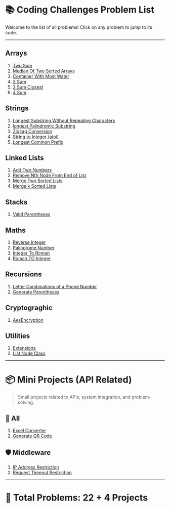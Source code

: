 # 📚 Coding Challenges Problem List

Welcome to the list of all problems! Click on any problem to jump to its code.

---

## Arrays

1. [Two Sum](../src/Arrays/TwoSum/TwoSum.cs)
2. [Median Of Two Sorted Arrays](../src/Arrays/MedianOfTwoSorted/MedianOfTwoSortedArrays.cs)
3. [Container With Most Water](../src/Arrays/ContainerWithMostWater/ContainerWithMostWater.cs)
4. [3 Sum](../src/Arrays/ThreeSum/ThreeSum.cs)
5. [3 Sum Closest](../src/Arrays/ThreeSumClosest/ThreeSumClosest.cs)
6. [4 Sum](../src/Arrays/FourSum/FourSum.cs)

## Strings

1. [Longest Substring Without Repeating Characters](../src/Strings/LongestSubstringWithoutRepeating/LongestSubstringWithoutRepeating.cs)
2. [longest Palindromic Substring](../src/Strings/LongestPalindromicSubstring/LongestPalindromicSubstring.cs)
3. [Zigzag Conversion](../src/Strings/ZigzagConversion/ZigzagConversion.cs)
4. [String to Integer (atoi)](<../src/Strings/StringToInteger(atoi)/StringToInteger.cs>)
5. [Longest Common Prefix](../src/Strings/LongestCommonPrefix/LongestCommonPrefix.cs)

## Linked Lists

1. [Add Two Numbers](../src/LinkedLists/AddTwoNumber/AddTwoNumber.cs)
2. [Remove Nth Node From End of List](../src/LinkedLists/RemoveNthNodeFromEndOfList/RemoveNthNodeFromEndOfList.cs)
3. [Merge Two Sorted Lists](../src/LinkedLists/MergeTwoSortedLists/MergeTwoSortedLists.cs)
4. [Merge k Sorted Lists](../src/LinkedLists/MergeKSortedLists/MergeKSortedLists.cs)

## Stacks

1. [Valid Parentheses](../src/Stacks/ValidParentheses/ValidParentheses.cs)

## Maths

1. [Reverse Integer](../src/Maths/ReverseInteger/ReverseInteger.cs)
2. [Palindrome Number](../src/Maths/PalindromeNumber/PalindromeNumber.cs)
3. [Integer To Roman](../src/Maths/IntegerToRoman/IntegerToRoman.cs)
4. [Roman TO Integer](../src/Maths/RomanToInteger/RomanToInteger.cs)

## Recursions

1. [Letter Combinations of a Phone Number](../src/Recursions/LetterCombinationsOfPhoneNumber/PhoneLetterCombinations.cs)
2. [Generate Parentheses](../src/Recursions/GenerateParentheses/GenerateParentheses.cs)

## Cryptograghic

1. [AesEncryption](../src/Cryptograghic/Aes/AesEncryption.cs)

## Utilities

1. [Extensions](../src/utils/Extensions.cs)
2. [List Node Class](../src/utils/ListNode.cs)

---

# 📦 Mini Projects (API Related)

> Small projects related to APIs, system integration, and problem-solving.

## 📂 All

1. [Excel Converter](../ApisProblem/ExcelConverter/Program.cs)
2. [Generate QR Code](../ApisProblem/GenerateQRCode/Program.cs)

## 🛡️ Middleware

1. [IP Address Restriction](../ApisProblem/Middleware/IPAddressRestriction/Program.cs)
1. [Request Timeout Restriction](../ApisProblem/Middleware/RequestTimeoutRestriction/Program.cs)

---

# 📝 Total Problems: **22 + 4 Projects**
